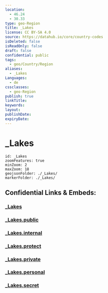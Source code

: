 ```yaml
---
location:
  - 46.24
  - 30.33
type: geo-Region
title: _Lakes
license: CC BY-SA 4.0
source: https://datahub.io/core/country-codes
isDeleted: false
isReadOnly: false
draft: false
confidential: public
tags:
  - geo/Country/Region
aliases:
  - _Lakes
Languages:
  - de
cssclasses:
  - geo-Region
publish: true
linkTitle:
keywords:
layout:
publishDate:
expiryDate:
---
```


# _Lakes

```leaflet
id: _Lakes
zoomFeatures: true 
minZoom: 2 
maxZoom: 18
geojsonFolder: ./_Lakes/
markerFolder: ./_Lakes/
```


## Confidential Links & Embeds: 

### [_Lakes](/_Standards/Earth/Continent/Europe/Europe~East/Ukraine/Regions~Ukraine/Odessa/_Lakes.md) 

### [_Lakes.public](/_public/Earth/Continent/Europe/Europe~East/Ukraine/Regions~Ukraine/Odessa/_Lakes.public.md) 

### [_Lakes.internal](/_internal/Earth/Continent/Europe/Europe~East/Ukraine/Regions~Ukraine/Odessa/_Lakes.internal.md) 

### [_Lakes.protect](/_protect/Earth/Continent/Europe/Europe~East/Ukraine/Regions~Ukraine/Odessa/_Lakes.protect.md) 

### [_Lakes.private](/_private/Earth/Continent/Europe/Europe~East/Ukraine/Regions~Ukraine/Odessa/_Lakes.private.md) 

### [_Lakes.personal](/_personal/Earth/Continent/Europe/Europe~East/Ukraine/Regions~Ukraine/Odessa/_Lakes.personal.md) 

### [_Lakes.secret](/_secret/Earth/Continent/Europe/Europe~East/Ukraine/Regions~Ukraine/Odessa/_Lakes.secret.md)

